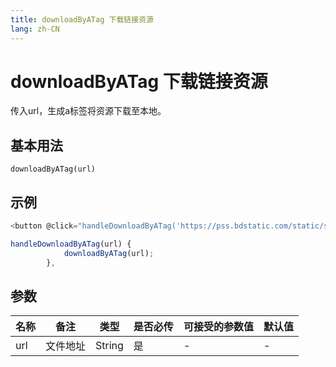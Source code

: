 ```yaml
---
title: downloadByATag 下载链接资源
lang: zh-CN
---
```

# downloadByATag  下载链接资源

传入url，生成a标签将资源下载至本地。

## 基本用法
`
downloadByATag(url)
`

## 示例
```javascript
<button @click="handleDownloadByATag('https://pss.bdstatic.com/static/superman/img/logo/bd_logo1-66368c33f8.png')">下载图片</button>

handleDownloadByATag(url) {
            downloadByATag(url);
        },


```

## 参数



| 名称  | 备注 | 类型 | 是否必传| 可接受的参数值 | 默认值 |
|  ---  | ----| ---- | -------|------------- | ------- |
| url |文件地址|String| 是  |-  | -|
